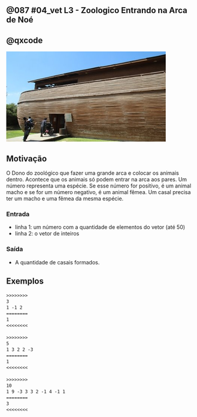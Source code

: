 ## @087 #04_vet L3 - Zoologico Entrando na Arca de Noé
## @qxcode

![](__capa.jpg)

## Motivação

O Dono do zoológico que fazer uma grande arca e colocar os animais dentro. Acontece que os animais só podem entrar na arca aos pares. Um número representa uma espécie. Se esse número for positivo, é um animal macho e se for um número negativo, é um animal fêmea. Um casal precisa ter um macho e uma fêmea da mesma espécie.

### Entrada

*   linha 1: um número com a quantidade de elementos do vetor (até 50)
*   linha 2: o vetor de inteiros

### Saída

*   A quantidade de casais formados.

## Exemplos

```
>>>>>>>>
3
1 -1 2
========
1
<<<<<<<<

>>>>>>>>
5
1 3 2 2 -3
========
1
<<<<<<<<

>>>>>>>>
10
1 9 -3 3 3 2 -1 4 -1 1
========
3
<<<<<<<<
```

#
